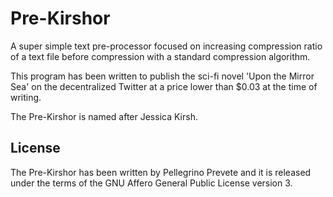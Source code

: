 # Pre-Kirshor

A super simple text pre-processor focused on increasing
compression ratio of a text file before compression
with a standard compression algorithm.

This program has been written to publish the sci-fi
novel 'Upon the Mirror Sea' on the decentralized
Twitter at a price lower than $0.03 at the time of writing.

The Pre-Kirshor is named after Jessica Kirsh.

## License

The Pre-Kirshor has been written by Pellegrino Prevete
and it is released under the terms of the GNU Affero
General Public License version 3.
